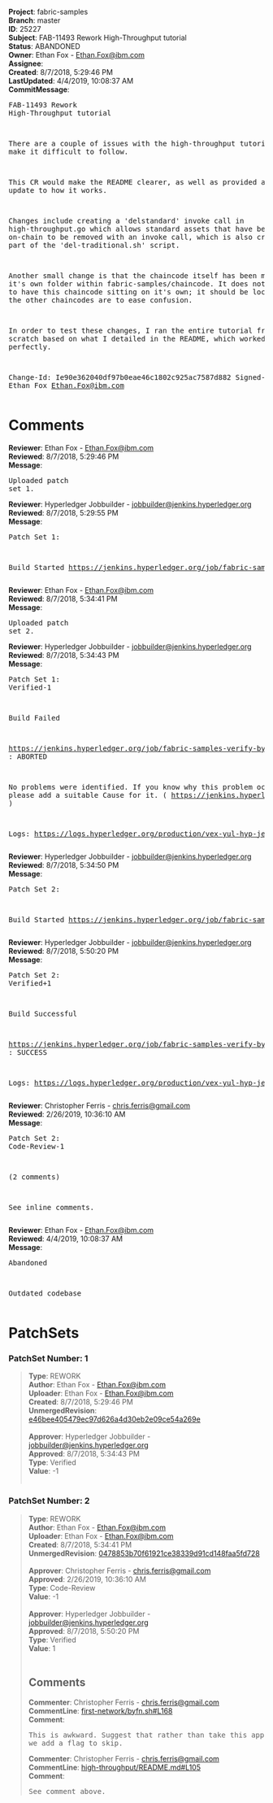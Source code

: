 <strong>Project</strong>: fabric-samples<br><strong>Branch</strong>: master<br><strong>ID</strong>: 25227<br><strong>Subject</strong>: FAB-11493 Rework High-Throughput tutorial<br><strong>Status</strong>: ABANDONED<br><strong>Owner</strong>: Ethan Fox - Ethan.Fox@ibm.com<br><strong>Assignee</strong>:<br><strong>Created</strong>: 8/7/2018, 5:29:46 PM<br><strong>LastUpdated</strong>: 4/4/2019, 10:08:37 AM<br><strong>CommitMessage</strong>:<br><pre>FAB-11493 Rework High-Throughput tutorial

There are a couple of issues with the high-throughput tutorial that
make it difficult to follow.

This CR would make the README clearer,
as well as provided a small update to how it works.

Changes include creating a 'delstandard' invoke call in high-throughput.go
which allows standard assets that have been put on-chain to be
removed with an invoke call, which is also created as part of
the 'del-traditional.sh' script.

Another small change is that the chaincode itself has been moved to
it's own folder within fabric-samples/chaincode.  It does not make sense
to have this chaincode sitting on it's own; it should be located where
the other chaincodes are to ease confusion.

In order to test these changes, I ran the entire tutorial from scratch
based on what I detailed in the README, which worked perfectly.

Change-Id: Ie90e362040df97b0eae46c1802c925ac7587d882
Signed-off-by: Ethan Fox <Ethan.Fox@ibm.com>
</pre><h1>Comments</h1><strong>Reviewer</strong>: Ethan Fox - Ethan.Fox@ibm.com<br><strong>Reviewed</strong>: 8/7/2018, 5:29:46 PM<br><strong>Message</strong>: <pre>Uploaded patch set 1.</pre><strong>Reviewer</strong>: Hyperledger Jobbuilder - jobbuilder@jenkins.hyperledger.org<br><strong>Reviewed</strong>: 8/7/2018, 5:29:55 PM<br><strong>Message</strong>: <pre>Patch Set 1:

Build Started https://jenkins.hyperledger.org/job/fabric-samples-verify-byfn-master-x86_64/45/</pre><strong>Reviewer</strong>: Ethan Fox - Ethan.Fox@ibm.com<br><strong>Reviewed</strong>: 8/7/2018, 5:34:41 PM<br><strong>Message</strong>: <pre>Uploaded patch set 2.</pre><strong>Reviewer</strong>: Hyperledger Jobbuilder - jobbuilder@jenkins.hyperledger.org<br><strong>Reviewed</strong>: 8/7/2018, 5:34:43 PM<br><strong>Message</strong>: <pre>Patch Set 1: Verified-1

Build Failed 

https://jenkins.hyperledger.org/job/fabric-samples-verify-byfn-master-x86_64/45/ : ABORTED

No problems were identified. If you know why this problem occurred, please add a suitable Cause for it. ( https://jenkins.hyperledger.org/job/fabric-samples-verify-byfn-master-x86_64/45/ )

Logs: https://logs.hyperledger.org/production/vex-yul-hyp-jenkins-3/fabric-samples-verify-byfn-master-x86_64/45</pre><strong>Reviewer</strong>: Hyperledger Jobbuilder - jobbuilder@jenkins.hyperledger.org<br><strong>Reviewed</strong>: 8/7/2018, 5:34:50 PM<br><strong>Message</strong>: <pre>Patch Set 2:

Build Started https://jenkins.hyperledger.org/job/fabric-samples-verify-byfn-master-x86_64/46/</pre><strong>Reviewer</strong>: Hyperledger Jobbuilder - jobbuilder@jenkins.hyperledger.org<br><strong>Reviewed</strong>: 8/7/2018, 5:50:20 PM<br><strong>Message</strong>: <pre>Patch Set 2: Verified+1

Build Successful 

https://jenkins.hyperledger.org/job/fabric-samples-verify-byfn-master-x86_64/46/ : SUCCESS

Logs: https://logs.hyperledger.org/production/vex-yul-hyp-jenkins-3/fabric-samples-verify-byfn-master-x86_64/46</pre><strong>Reviewer</strong>: Christopher Ferris - chris.ferris@gmail.com<br><strong>Reviewed</strong>: 2/26/2019, 10:36:10 AM<br><strong>Message</strong>: <pre>Patch Set 2: Code-Review-1

(2 comments)

See inline comments.</pre><strong>Reviewer</strong>: Ethan Fox - Ethan.Fox@ibm.com<br><strong>Reviewed</strong>: 4/4/2019, 10:08:37 AM<br><strong>Message</strong>: <pre>Abandoned

Outdated codebase</pre><h1>PatchSets</h1><h3>PatchSet Number: 1</h3><blockquote><strong>Type</strong>: REWORK<br><strong>Author</strong>: Ethan Fox - Ethan.Fox@ibm.com<br><strong>Uploader</strong>: Ethan Fox - Ethan.Fox@ibm.com<br><strong>Created</strong>: 8/7/2018, 5:29:46 PM<br><strong>UnmergedRevision</strong>: [e46bee405479ec97d626a4d30eb2e09ce54a269e](https://github.com/hyperledger-gerrit-archive/fabric-samples/commit/e46bee405479ec97d626a4d30eb2e09ce54a269e)<br><br><strong>Approver</strong>: Hyperledger Jobbuilder - jobbuilder@jenkins.hyperledger.org<br><strong>Approved</strong>: 8/7/2018, 5:34:43 PM<br><strong>Type</strong>: Verified<br><strong>Value</strong>: -1<br><br></blockquote><h3>PatchSet Number: 2</h3><blockquote><strong>Type</strong>: REWORK<br><strong>Author</strong>: Ethan Fox - Ethan.Fox@ibm.com<br><strong>Uploader</strong>: Ethan Fox - Ethan.Fox@ibm.com<br><strong>Created</strong>: 8/7/2018, 5:34:41 PM<br><strong>UnmergedRevision</strong>: [0478853b70f61921ce38339d91cd148faa5fd728](https://github.com/hyperledger-gerrit-archive/fabric-samples/commit/0478853b70f61921ce38339d91cd148faa5fd728)<br><br><strong>Approver</strong>: Christopher Ferris - chris.ferris@gmail.com<br><strong>Approved</strong>: 2/26/2019, 10:36:10 AM<br><strong>Type</strong>: Code-Review<br><strong>Value</strong>: -1<br><br><strong>Approver</strong>: Hyperledger Jobbuilder - jobbuilder@jenkins.hyperledger.org<br><strong>Approved</strong>: 8/7/2018, 5:50:20 PM<br><strong>Type</strong>: Verified<br><strong>Value</strong>: 1<br><br><h2>Comments</h2><strong>Commenter</strong>: Christopher Ferris - chris.ferris@gmail.com<br><strong>CommentLine</strong>: [first-network/byfn.sh#L168](https://github.com/hyperledger-gerrit-archive/fabric-samples/blob/0478853b70f61921ce38339d91cd148faa5fd728/first-network/byfn.sh#L168)<br><strong>Comment</strong>: <pre>This is awkward. Suggest that rather than take this approach that we add a flag to skip.</pre><strong>Commenter</strong>: Christopher Ferris - chris.ferris@gmail.com<br><strong>CommentLine</strong>: [high-throughput/README.md#L105](https://github.com/hyperledger-gerrit-archive/fabric-samples/blob/0478853b70f61921ce38339d91cd148faa5fd728/high-throughput/README.md#L105)<br><strong>Comment</strong>: <pre>See comment above.</pre></blockquote>